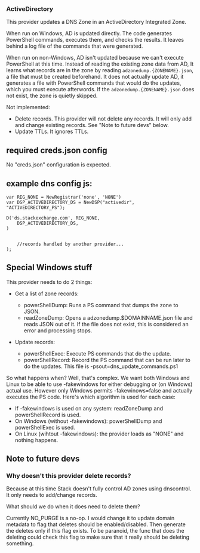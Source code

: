 ### ActiveDirectory

This provider updates a DNS Zone in an ActiveDirectory Integrated Zone.

When run on Windows, AD is updated directly. The code generates
PowerShell commands, executes them, and checks the results.
It leaves behind a log file of the commands that were generated.

When run on non-Windows, AD isn't updated because we can't execute
PowerShell at this time.  Instead of reading the existing zone data
from AD, It learns what
records are in the zone by reading
`adzonedump.{ZONENAME}.json`, a file that must be created beforehand.
It does not actually update AD, it generates a file with PowerShell
commands that would do the updates, which you must execute afterwords.
If the `adzonedump.{ZONENAME}.json` does not exist, the zone is quietly skipped.

Not implemented:

* Delete records.  This provider will not delete any records. It will only add
and change existing records. See "Note to future devs" below.
* Update TTLs.  It ignores TTLs.


## required creds.json config

No "creds.json" configuration is expected.

## example dns config js:

```
var REG_NONE = NewRegistrar('none', 'NONE')
var DSP_ACTIVEDIRECTORY_DS = NewDSP("activedir", "ACTIVEDIRECTORY_PS");

D('ds.stackexchange.com', REG_NONE,
    DSP_ACTIVEDIRECTORY_DS,
)


    //records handled by another provider...
);
```

## Special Windows stuff

This provider needs to do 2 things:

* Get a list of zone records:
  * powerShellDump: Runs a PS command that dumps the zone to JSON.
  * readZoneDump: Opens a adzonedump.$DOMAINNAME.json file and reads JSON out of it.  If the file does not exist, this is considered an error and processing stops.

* Update records:
  * powerShellExec: Execute PS commands that do the update.
  * powerShellRecord: Record the PS command that can be run later to do the updates.  This file is -psout=dns_update_commands.ps1

So what happens when?  Well, that's complex.  We want both Windows and Linux to be able to use -fakewindows
for either debugging or (on Windows) actual use.  However only Windows permits -fakewinows=false and actually executes
the PS code.  Here's which algorithm is used for each case:

  * If -fakewindows is used on any system: readZoneDump and powerShellRecord is used.
  * On Windows (without -fakewindows): powerShellDump and powerShellExec is used.
  * On Linux (wihtout -fakewindows): the provider loads as "NONE" and nothing happens.


## Note to future devs

### Why doesn't this provider delete records?

Because at this time Stack doesn't fully control AD zones
using dnscontrol. It only needs to add/change records.

What should we do when it does need to delete them?

Currently NO_PURGE is a no-op.  I would change it to update
domain metadata to flag that deletes should be enabled/disabled.
Then generate the deletes only if this flag exists.  To be paranoid,
the func that does the deleting could check this flag to make sure
that it really should be deleting something.
